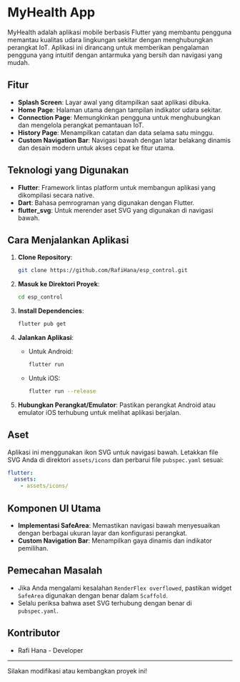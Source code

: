 # MyHealth App

MyHealth adalah aplikasi mobile berbasis Flutter yang membantu pengguna memantau kualitas udara lingkungan sekitar dengan menghubungkan perangkat IoT. Aplikasi ini dirancang untuk memberikan pengalaman pengguna yang intuitif dengan antarmuka yang bersih dan navigasi yang mudah.

## Fitur

- **Splash Screen**: Layar awal yang ditampilkan saat aplikasi dibuka.
- **Home Page**: Halaman utama dengan tampilan indikator udara sekitar.
- **Connection Page**: Memungkinkan pengguna untuk menghubungkan dan mengelola perangkat pemantauan IoT.
- **History Page**: Menampilkan catatan dan data selama satu minggu.
- **Custom Navigation Bar**: Navigasi bawah dengan latar belakang dinamis dan desain modern untuk akses cepat ke fitur utama.

## Teknologi yang Digunakan

- **Flutter**: Framework lintas platform untuk membangun aplikasi yang dikompilasi secara native.
- **Dart**: Bahasa pemrograman yang digunakan dengan Flutter.
- **flutter_svg**: Untuk merender aset SVG yang digunakan di navigasi bawah.

## Cara Menjalankan Aplikasi

1. **Clone Repository**:
   ```bash
   git clone https://github.com/RafiHana/esp_control.git
   ```

2. **Masuk ke Direktori Proyek**:
   ```bash
   cd esp_control
   ```

3. **Install Dependencies**:
   ```bash
   flutter pub get
   ```

4. **Jalankan Aplikasi**:
   - Untuk Android:
     ```bash
     flutter run
     ```
   - Untuk iOS:
     ```bash
     flutter run --release
     ```

5. **Hubungkan Perangkat/Emulator**:
   Pastikan perangkat Android atau emulator iOS terhubung untuk melihat aplikasi berjalan.

## Aset

Aplikasi ini menggunakan ikon SVG untuk navigasi bawah. Letakkan file SVG Anda di direktori `assets/icons` dan perbarui file `pubspec.yaml` sesuai:

```yaml
flutter:
  assets:
    - assets/icons/
```

## Komponen UI Utama

- **Implementasi SafeArea**: Memastikan navigasi bawah menyesuaikan dengan berbagai ukuran layar dan konfigurasi perangkat.
- **Custom Navigation Bar**: Menampilkan gaya dinamis dan indikator pemilihan.

## Pemecahan Masalah

- Jika Anda mengalami kesalahan `RenderFlex overflowed`, pastikan widget `SafeArea` digunakan dengan benar dalam `Scaffold`.
- Selalu periksa bahwa aset SVG terhubung dengan benar di `pubspec.yaml`.

## Kontributor

- Rafi Hana - Developer

---

Silakan modifikasi atau kembangkan proyek ini!

